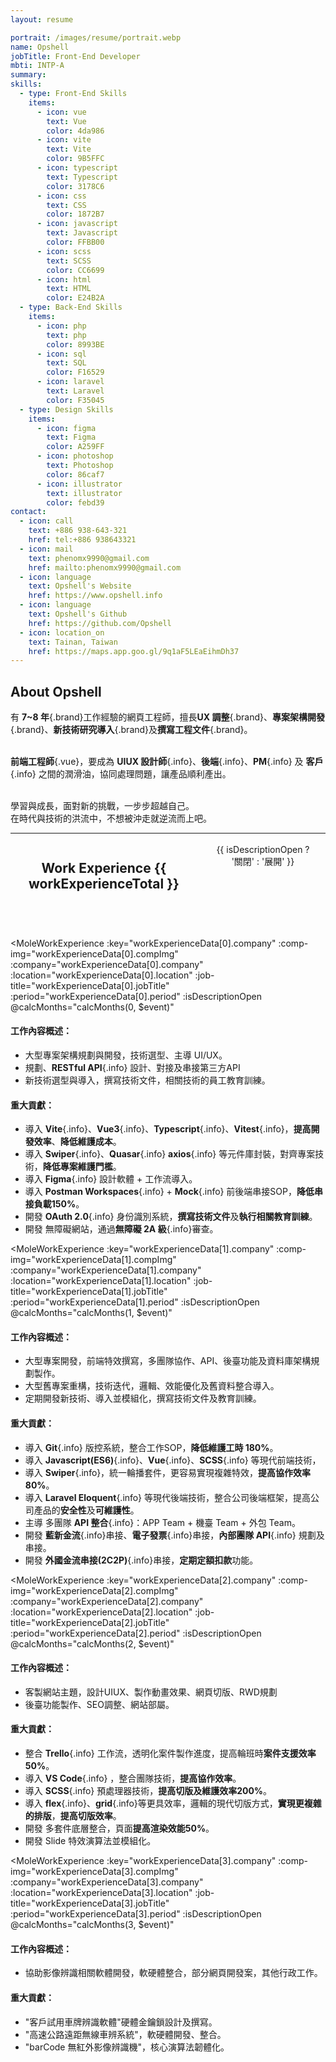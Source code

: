 ```yaml
---
layout: resume

portrait: /images/resume/portrait.webp
name: Opshell
jobTitle: Front-End Developer
mbti: INTP-A
summary:
skills:
  - type: Front-End Skills
    items:
      - icon: vue
        text: Vue
        color: 4da986
      - icon: vite
        text: Vite
        color: 9B5FFC
      - icon: typescript
        text: Typescript
        color: 3178C6
      - icon: css
        text: CSS
        color: 1872B7
      - icon: javascript
        text: Javascript
        color: FFBB00
      - icon: scss
        text: SCSS
        color: CC6699
      - icon: html
        text: HTML
        color: E24B2A
  - type: Back-End Skills
    items:
      - icon: php
        text: php
        color: 8993BE
      - icon: sql
        text: SQL
        color: F16529
      - icon: laravel
        text: Laravel
        color: F35045
  - type: Design Skills
    items:
      - icon: figma
        text: Figma
        color: A259FF
      - icon: photoshop
        text: Photoshop
        color: 86caf7
      - icon: illustrator
        text: illustrator
        color: febd39
contact:
  - icon: call
    text: +886 938-643-321
    href: tel:+886 938643321
  - icon: mail
    text: phenomx9990@gmail.com
    href: mailto:phenomx9990@gmail.com
  - icon: language
    text: Opshell's Website
    href: https://www.opshell.info
  - icon: language
    text: Opshell's Github
    href: https://github.com/Opshell
  - icon: location_on
    text: Tainan, Taiwan
    href: https://maps.app.goo.gl/9q1aF5LEaEihmDh37
---
```


## About Opshell
有 **7~8 年**{.brand}工作經驗的網頁工程師，擅長**UX 調整**{.brand}、**專案架構開發**{.brand}、**新技術研究導入**{.brand}及**撰寫工程文件**{.brand}。<br/><br/>

**前端工程師**{.vue}，要成為 **UIUX 設計師**{.info}、**後端**{.info}、**PM**{.info} 及 **客戶**{.info} 之間的潤滑油，協同處理問題，讓產品順利產出。<br/><br/>

學習與成長，面對新的挑戰，一步步超越自己。<br/>
在時代與技術的洪流中，不想被沖走就逆流而上吧。

---

<script setup lang="ts">
  // import {  withBase } from 'vitepress';
  import { data as workExperienceData } from '@/data/works.data';

  import ElSvgIcon from '@components/el/svgIcon.vue';
  import MoleWorkExperience from '@components/mole/workExperience.vue';

  const workMonths: Ref<{[key: number]}> = ref({});

  const calcMonths = (index, months) => {
    workMonths.value[index] = months + 1;
  }

  const workExperienceTotal = computed(() => {
      const count = Object.values(workMonths.value).reduce((acc, cur) => acc + cur, 0);

      const years = Math.floor(count / 12);
      const months = count % 12; // 一般是月初入職，月底離職，所以要加1

      let result = '';

      if (years !== 0) {
          result += `${years}y `;
      }
      if (months !== 0) {
          result += `${months}m`;
      }

      return result;
  });

  const isDescriptionOpen = ref(true);
</script>

<section class="work-experience-block">

<header class="header">

  ## Work Experience {{ workExperienceTotal }}

<div class="btn-box" @click="() => { isDescriptionOpen = !isDescriptionOpen }">
  <ElSvgIcon :name="isDescriptionOpen? 'zoom_in_map' : 'zoom_out_map'" />
  <span> {{ isDescriptionOpen ? '關閉' : '展開' }} </span>
</div>
</header>

<MoleWorkExperience
  :key="workExperienceData[0].company"
  :comp-img="workExperienceData[0].compImg"
  :company="workExperienceData[0].company"
  :location="workExperienceData[0].location"
  :job-title="workExperienceData[0].jobTitle"
  :period="workExperienceData[0].period"
  :isDescriptionOpen
  @calcMonths="calcMonths(0, $event)"
>

#### 工作內容概述：
  - 大型專案架構規劃與開發，技術選型、主導 UI/UX。
  - 規劃、**RESTful API**{.info} 設計、對接及串接第三方API
  - 新技術選型與導入，撰寫技術文件，相關技術的員工教育訓練。

#### 重大貢獻：
  - 導入 **Vite**{.info}、**Vue3**{.info}、**Typescript**{.info}、**Vitest**{.info}，**提高開發效率**、**降低維護成本**。
  - 導入 **Swiper**{.info}、**Quasar**{.info} **axios**{.info} 等元件庫封裝，對齊專案技術，**降低專案維護門檻**。
  - 導入 **Figma**{.info} 設計軟體 + 工作流導入。
  - 導入 **Postman Workspaces**{.info} + **Mock**{.info} 前後端串接SOP，**降低串接負載150%**。
  - 開發 **OAuth 2.0**{.info} 身份識別系統，**撰寫技術文件**及**執行相關教育訓練**。
  - 開發 無障礙網站，通過**無障礙 2A 級**{.info}審查。
</MoleWorkExperience>

<MoleWorkExperience
  :key="workExperienceData[1].company"
  :comp-img="workExperienceData[1].compImg"
  :company="workExperienceData[1].company"
  :location="workExperienceData[1].location"
  :job-title="workExperienceData[1].jobTitle"
  :period="workExperienceData[1].period"
  :isDescriptionOpen
  @calcMonths="calcMonths(1, $event)"
>

#### 工作內容概述：
  - 大型專案開發，前端特效撰寫，多團隊協作、API、後臺功能及資料庫架構規劃製作。
  - 大型舊專案重構，技術迭代，邏輯、效能優化及舊資料整合導入。
  - 定期開發新技術、導入並模組化，撰寫技術文件及教育訓練。

#### 重大貢獻：
  - 導入 **Git**{.info} 版控系統，整合工作SOP，**降低維護工時 180%**。
  - 導入 **Javascript(ES6)**{.info}、**Vue**{.info}、**SCSS**{.info} 等現代前端技術，
  - 導入 **Swiper**{.info}，統一輪播套件，更容易實現複雜特效，**提高協作效率80%**。
  - 導入 **Laravel Eloquent**{.info} 等現代後端技術，整合公司後端框架，提高公司產品的**安全性**及**可維護性**。
  - 主導 多團隊 **API 整合**{.info}：APP Team + 機臺 Team + 外包 Team。
  - 開發 **藍新金流**{.info}串接、**電子發票**{.info}串接，**內部團隊 API**{.info} 規劃及串接。
  - 開發 **外國金流串接(2C2P)**{.info}串接，**定期定額扣款**功能。
</MoleWorkExperience>

<MoleWorkExperience
  :key="workExperienceData[2].company"
  :comp-img="workExperienceData[2].compImg"
  :company="workExperienceData[2].company"
  :location="workExperienceData[2].location"
  :job-title="workExperienceData[2].jobTitle"
  :period="workExperienceData[2].period"
  :isDescriptionOpen
  @calcMonths="calcMonths(2, $event)"
>

#### 工作內容概述：
- 客製網站主題，設計UIUX、製作動畫效果、網頁切版、RWD規劃
- 後臺功能製作、SEO調整、網站部屬。

#### 重大貢獻：
  - 整合 **Trello**{.info} 工作流，透明化案件製作進度，提高輪班時**案件支援效率50%**。
  - 導入 **VS Code**{.info} ，整合團隊技術，**提高協作效率**。
  - 導入 **SCSS**{.info} 預處理器技術，**提高切版及維護效率200%**。
  - 導入 **flex**{.info}、**grid**{.info}等更具效率，邏輯的現代切版方式，**實現更複雜的排版**，**提高切版效率**。
  - 開發 多套件底層整合，頁面**提高渲染效能50%**。
  - 開發 Slide 特效演算法並模組化。
</MoleWorkExperience>

<MoleWorkExperience
  :key="workExperienceData[3].company"
  :comp-img="workExperienceData[3].compImg"
  :company="workExperienceData[3].company"
  :location="workExperienceData[3].location"
  :job-title="workExperienceData[3].jobTitle"
  :period="workExperienceData[3].period"
  :isDescriptionOpen
  @calcMonths="calcMonths(3, $event)"
>

#### 工作內容概述：
  - 協助影像辨識相關軟體開發，軟硬體整合，部分網頁開發案，其他行政工作。

#### 重大貢獻：
  - "客戶試用車牌辨識軟體"硬體金鑰鎖設計及撰寫。
  - "高速公路遠距無線車辨系統"，軟硬體開發、整合。
  - "barCode 無紅外影像辨識機"，核心演算法韌體化。
</MoleWorkExperience>
</section>

<style lang="scss">
  .work-experience-block {
    .header {
      display: flex;
      align-items: flex-start;
      justify-content: space-between;
      gap: 10px;
      width: 100%;
      .btn-box {
        display: flex;
        align-items: center;
        justify-content: space-between;
        gap: 8px;
        padding: 3px 15px 3px 10px;
        border: 1px solid var(--vp-c-text-1);
        border-radius: 20px;
        cursor: pointer;
        user-select: none;
        transition: .2s $cubic-FiSo;
        &:hover {
          color: var(--vp-c-brand-1);
          border-color: var(--vp-c-brand-1);
        }
        .icon {
          transition: .2s $cubic-FiSo;
        }
      }
    }
  }
</style>
